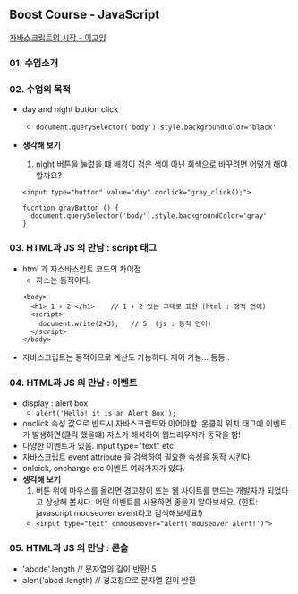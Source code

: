 ## Boost Course - JavaScript

[자바스크립트의 시작 - 이고잉](https://www.boostcourse.org/cs124/joinLectures/52258)

### 01. 수업소개

### 02. 수업의 목적
- day and night button click 
  - `document.querySelector('body').style.backgroundColor='black'`

- **생각해 보기**
  1) night 버튼을 눌렀을 떄 배경이 검은 색이 아닌 회색으로  바꾸려면 어떻개 해야 할까요?
  
  ```
  <input type="button" value="day" onclick="gray_click();">
    ...
  fucntion grayButton () {
    document.querySelector('body').style.backgroundColor='gray'
  }
  ```

### 03. HTML과 JS 의 만남 : script 태그
  - html 과 자스바스립트 코드의 차이점
    - 자스는 동적이다. 
    ```
    <body>
      <h1> 1 + 2 </h1>    // 1 + 2 있는 그대로 표현 (html : 정적 언어)
      <script>
        document.write(2+3);   // 5  (js : 동적 언어)
      </script>
    </body>
    ```
  - 자바스크립트는 동적이므로 계산도 가능하다. 제어 가능... 등등..


### 04. HTML과 JS 의 만남 : 이벤트
  - display : alert box
    - `alert('Hello! it is an Alert Box');`
  - onclick 속성 값으로 반드시 자바스크립트와 이어야함. 온클릭 위치 태그에 이벤트가 발생하면(클릭 했을떄) 자스가 해석하여 웹브라우져가 동작을 함!
  - 다양한 이벤트가 있음. input type="text"  etc
  - 자바스크립트 event attribute 을 검색하여 필요한 속성을 동작 시킨다.
  - onlcick, onchange etc 이벤트 여러가지가 있다.
  - **생각해 보기**
    1) 버튼 위에 마우스를 올리면 경고창이 뜨는 웹 사이트를 만드는 개발자가 되었다고 상상해 봅시다. 어떤 이벤트를 사용하면 좋을지 알아보세요. (힌트: javascript mouseover event라고 검색해보세요!)
    - `<input type="text" onmouseover="alert('mouseover alert!')">`

### 05. HTML과 JS 의 만남 :  콘솔
  - 'abcde'.length   // 문자열의  길이 반환! 5
  - alert('abcd'.length)  // 경고창으로 문자열 길이 반환